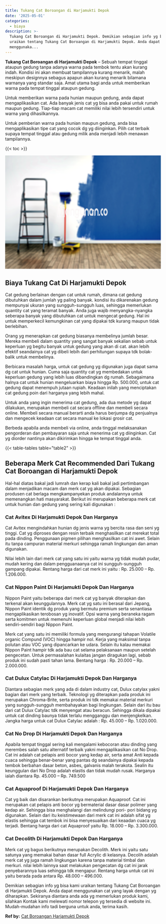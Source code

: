 ```yaml
---
title: Tukang Cat Boroangan di Harjamukti Depok
date: '2025-05-01'
categories:
  - biaya
description: >-
  Tukang Cat Boroangan di Harjamukti Depok. Demikian sebagian info yg bisa kami
  uraikan tentang Tukang Cat Boroangan di Harjamukti Depok. Anda dapat
  menggunaka...
---
```


**Tukang Cat Boroangan di Harjamukti Depok** – Sebuah tempat tinggal ataupun gedung tanpa adanya warna pada tembok tentu akan kurang indah. Kondisi ini akan membuat tampilannya kurang menarik, malah meskipun designnya sebagus apapun akan kurang menarik bilamana warnanya yang standar saja. Amat utama bagi anda untuk memberikan warna pada tempat tinggal ataupun gedung.

Untuk memberikan warna pada hunian maupun gedung, anda dapat mengaplikasikan cat. Ada banyak jenis cat yg bisa anda pakai untuk rumah maupun gedung. Tiap-tiap macam cat memiliki nilai lebih tersendiri untuk warna yang dihasilkannya.

Untuk pemberian warna pada hunian maupun gedung, anda bisa mengaplikasikan tipe cat yang cocok dg yg diinginkan. Pilih cat terbaik supaya tempat tinggal atau gedung milik anda menjadi lebih menawan tampilannya.

{{< toc >}}

![Tukang Cat Boroangan di Harjamukti Depok](/images/jasa-cat-murah11.png)

## Biaya Tukang Cat Di Harjamukti Depok

Cat gedung berlainan dengan cat untuk rumah, dimana cat gedung dibutuhkan dalam jumlah yg paling banyak. kondisi itu dikarenakan gedung mempunyai ukuran yang sungguh-sungguh luas, sehingga memerlukan quantity cat yang teramat banyak. Anda juga wajib menyangka-nyangka seberapa banyak yang dibutuhkan cat untuk mengecat gedung. Hal ini untuk memperkecil kemungkinan cat yang dipakai tdk kurang maupun tidak berlebihan.

Orang yg menerapkan cat gedung biasanya membelinya jumlah besar. Mereka membeli dalam quantity yang sangat banyak sekalian sebab untuk keperluan yg begitu banyak untuk gedung yang akan di cat. akan lebih efektif seandainya cat yg dibeli lebih dari perhitungan supaya tdk bolak-balik untuk membelinya.

Berbicara masalah harga, untuk cat gedung yg digunakan juga dapat sama dg cat untuk hunian. Cuma saja quantity cat yg membedakan untuk keperluan gedung yang lebih luas dibandingkan dg rumah. Sebagaimana halnya cat untuk hunian mengeluarkan biaya hingga Rp. 500.000, untuk cat gedung dapat menempuh jutaan rupiah. Keadaan inilah yang menciptakan cat gedung poin dari harganya yang lebih mahal.

Untuk anda yang ingin menerima cat gedung, ada dua metode yg dapat dilakukan, merupakan membeli cat secara offline dan membeli secara online. Membeli secara manual berarti anda harus berjumpa dg penjualnya dan mengecek keadaan cat secara manual ke lokasi grosir cat.

Berbeda apabila anda membeli via online, anda tinggal melaksanakan pengorderan dan pembayaran saja untuk menerima cat yg diinginkan. Cat yg diorder nantinya akan dikirimkan hingga ke tempat tinggal anda.

{{< table-tables table="table2" >}}

## Beberapa Merk Cat Recommended Dari Tukang Cat Boroangan di Harjamukti Depok

Hal-hal diatas bakal jadi lumrah dan kerap kali bakal jadi pertimbangan dalam menjadikan macam dan merk cat yg akan dipakai. Sebagian produsen cat berlaga mengkampanyekan produk andalannya untuk memenangkan hati masyarakat. Berikut ini merupakan beberapa merk cat untuk hunian dan gedung yang sering kali digunakan :

### Cat Avitex Di Harjamukti Depok Dan Harganya

Cat Avitex mengindahkan hunian dg jenis warna yg bercita rasa dan seni yg tinggi. Cat yg diproses dengan resin terbaik menghasilkan cat merekat total pada dinding. Penggunaan pigmen pilihan menghasilkan cat ini awet. Selain itu tanpa campuran material merkuri sehingga ramah lingkungan dan aman digunakan.

Nilai lebih lain dari merk cat yang satu ini yaitu warna yg tidak mudah pudar, mudah kering dan dalam pengguanaanya cat ini sungguh-sungguh gampang dipakai. Rentang harga dari cat merk ini yaitu : Rp. 25.000 – Rp. 1.206.000.

### Cat Nippon Paint Di Harjamukti Depok Dan Harganya

Nippon Paint yaitu beberapa dari merk cat yg banyak diterapkan dan terkenal akan keunggulannya. Merk cat yg satu ini berasal dari Jepang, Nippon Paint identik dg produk yang bermutu premium serta senantiasa mengaplikasikan terobosan yg inovatif. Opsi warna yang beraneka ragam serta komitmen untuk memenuhi keperluan global menjadi nilai lebih sendiri-sendiri bagi Nippon Paint.

Merk cat yang satu ini memiliki formula yang mengurangi tahapan Volatile organic Compund (VOC) hingga hampir nol. Kerja yang maksimal tanpa polutan atau VOC yang dipancarkan ke udara. Selain itu kalau memakai Nippon Paint hampir tdk ada bau cat selama pelaksanaan maupun setelah pengecetan. Untuk permasalahan kulaitas jangan diragukan lagi, sebab produk ini sudah pasti tahan lama. Bentang harga : Rp. 20.000 – Rp. 2.000.000.

### Cat Dulux Catylac Di Harjamukti Depok Dan Harganya

Diantara sebagian merk yang ada di dalam industry cat, Dulux catylax yakni bagian dari merk yang terbaik. Teknologi yg diterapkan pada produk ini merupakan Chroma-Brite, serta produk ini tdk memakai material merkuri yang sungguh-sungguh membahayakan bagi lingkungan. Selain dari itu bau dari cat Dulux Catylac tdk menyengat atau beracun. Sehingga dikala dipakai untuk cat dinding baunya tidak terlalu mengganggu dan menjengkelkan. Jangka harga untuk cat Dulux Catylac adalah : Rp. 45.000 – Rp. 1.020.000.

### Cat No Drop Di Harjamukti Depok Dan Harganya

Apabila tempat tinggal sering kali mengalami kebocoran atau dinding yang merembes salah satu alternatif terbaik yakni mengaplikasikan cat No Drop. Cat ini adalah cat pelapis anti bocor yang kedap air, serta amat Anti kepada cuaca sehingga benar-benar yang pantas dg seandainya dipakai kepada tembok berbahan dasar beton, asbes, galvanis malah terakota. Sealin itu keunggulan dari No Drop adalah elastis dan tidak mudah rusak. Harganya ialah diantara Rp. 45.000 – Rp. 749.500

### Cat Aquaproof Di Harjamukti Depok Dan Harganya

Cat yg baik dan disarankan berikutnya merupakan Aquaproof. Cat ini merupakan cat pelapis anti bocor yg bermaterial dasar dasar polimer yang kedap air. Sehingga bisa menghalangi dan melindungi pori- pori bidang yg digunakan. Selain dari itu keistimewaan dari merk cat ini adalah sifat yg elastis sehingga cat tembok ini bisa menyesuaikan dari keaadan cuaca yg terjadi. Bentang harga dari cat Aquaproof yaitu Rp. 18.000 – Rp. 3.300.000.

### Cat Decolith Di Harjamukti Depok Dan Harganya

Merk cat yg bagus berikutnya merupakan Decolith. Merk ini yaitu satu satunya yang memakai bahan dasar full Acrylic di kelasnya. Decolih adalah merk cat yg juga ramah lingkungan karena tanpa material timbal dan merkuri. nilai lebih lainnya saat melakukan pengecatan dg cat ini jarak penyebarannya luas sehingga tdk mengapur. Rentang harga untuk cat ini yaitu berada pada antara Rp. 48.000 – 496.000.

Demikian sebagian info yg bisa kami uraikan tentang Tukang Cat Boroangan di Harjamukti Depok. Anda dapat menggunakan cat yang layak dengan yg diharapkan. Sekiranya diantara anda ada yg memerlukan produk kami, silahkan Kontak kami melewati nomor telepon yg tersedia di website ini. Mudah-mudahan info tadi berguna untuk anda, terima kasih.

**Ref by:** [Cat Boroangan Harjamukti Depok](https://id.wikipedia.org/wiki/Cat)
